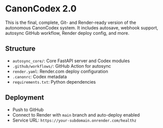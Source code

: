 # CanonCodex 2.0

This is the final, complete, Git- and Render-ready version of the autonomous CanonCodex system. It includes autosave, webhook support, autosync GitHub workflow, Render deploy config, and more.

## Structure

- `autosync_core/`: Core FastAPI server and Codex modules
- `.github/workflows/`: GitHub Action for autosync
- `render.yaml`: Render.com deploy configuration
- `.canonrc`: Codex metadata
- `requirements.txt`: Python dependencies

## Deployment

- Push to GitHub
- Connect to Render with `main` branch and auto-deploy enabled
- Service URL: `https://your-subdomain.onrender.com/healthz`
